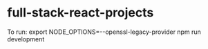 # full-stack-react-projects

To run:
export NODE_OPTIONS=--openssl-legacy-provider
npm run development

